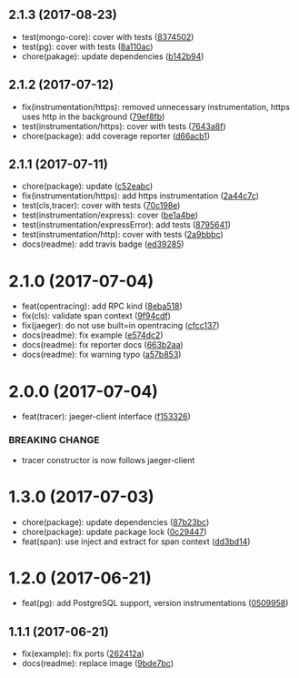 <a name="2.1.3"></a>
## 2.1.3 (2017-08-23)

* test(mongo-core): cover with tests ([8374502](https://github.com/RisingStack/jaeger-node/commit/8374502))
* test(pg): cover with tests ([8a110ac](https://github.com/RisingStack/jaeger-node/commit/8a110ac))
* chore(pakage): update dependencies ([b142b94](https://github.com/RisingStack/jaeger-node/commit/b142b94))



<a name="2.1.2"></a>
## 2.1.2 (2017-07-12)

* fix(instrumentation/https): removed unnecessary instrumentation, https uses http in the background ([79ef8fb](https://github.com/RisingStack/jaeger-node/commit/79ef8fb))
* test(instrumentation/https): cover with tests ([7643a8f](https://github.com/RisingStack/jaeger-node/commit/7643a8f))
* chore(package): add coverage reporter ([d66acb1](https://github.com/RisingStack/jaeger-node/commit/d66acb1))



<a name="2.1.1"></a>
## 2.1.1 (2017-07-11)

* chore(package): update ([c52eabc](https://github.com/RisingStack/jaeger-node/commit/c52eabc))
* fix(instrumentation/https): add https instrumentation ([2a44c7c](https://github.com/RisingStack/jaeger-node/commit/2a44c7c))
* test(cls,tracer): cover with tests ([70c198e](https://github.com/RisingStack/jaeger-node/commit/70c198e))
* test(instrumentation/express): cover ([be1a4be](https://github.com/RisingStack/jaeger-node/commit/be1a4be))
* test(instrumentation/expressError): add tests ([8795641](https://github.com/RisingStack/jaeger-node/commit/8795641))
* test(instrumentation/http): cover with tests ([2a9bbbc](https://github.com/RisingStack/jaeger-node/commit/2a9bbbc))
* docs(readme): add travis badge ([ed39285](https://github.com/RisingStack/jaeger-node/commit/ed39285))



<a name="2.1.0"></a>
# 2.1.0 (2017-07-04)

* feat(opentracing): add RPC kind ([8eba518](https://github.com/RisingStack/jaeger-node/commit/8eba518))
* fix(cls): validate span context ([9f94cdf](https://github.com/RisingStack/jaeger-node/commit/9f94cdf))
* fix(jaeger): do not use built=in opentracing ([cfcc137](https://github.com/RisingStack/jaeger-node/commit/cfcc137))
* docs(readme): fix example ([e574dc2](https://github.com/RisingStack/jaeger-node/commit/e574dc2))
* docs(readme): fix reporter docs ([663b2aa](https://github.com/RisingStack/jaeger-node/commit/663b2aa))
* docs(readme): fix warning typo ([a57b853](https://github.com/RisingStack/jaeger-node/commit/a57b853))



<a name="2.0.0"></a>
# 2.0.0 (2017-07-04)

* feat(tracer): jaeger-client interface ([f153326](https://github.com/RisingStack/jaeger-node/commit/f153326))


### BREAKING CHANGE

* tracer constructor is now follows jaeger-client


<a name="1.3.0"></a>
# 1.3.0 (2017-07-03)

* chore(package): update dependencies ([87b23bc](https://github.com/RisingStack/jaeger-node/commit/87b23bc))
* chore(package): update package lock ([0c29447](https://github.com/RisingStack/jaeger-node/commit/0c29447))
* feat(span): use inject and extract for span context ([dd3bd14](https://github.com/RisingStack/jaeger-node/commit/dd3bd14))



<a name="1.2.0"></a>
# 1.2.0 (2017-06-21)

* feat(pg): add PostgreSQL support, version instrumentations ([0509958](https://github.com/RisingStack/jaeger-node/commit/0509958))



<a name="1.1.1"></a>
## 1.1.1 (2017-06-21)

* fix(example): fix ports ([262412a](https://github.com/RisingStack/jaeger-node/commit/262412a))
* docs(readme): replace image ([9bde7bc](https://github.com/RisingStack/jaeger-node/commit/9bde7bc))



